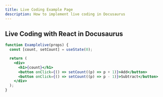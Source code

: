 ```yaml
---
title: Live Coding Example Page
description: How to implement live coding in Docusaurus
---
```


## Live Coding with React in Docusaurus

```jsx live
function Examplelive(props) {
  const [count, setCount] = useState(0);

  return (
    <div>
      <h1>{count}</h1>
      <button onClick={() => setCount((p) => p + 1)}>Add</button>
      <button onClick={() => setCount((p) => p - 1)}>Subtract</button>
    </div>
  );
}
```
